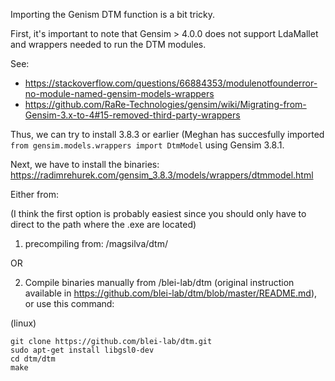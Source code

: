 Importing the Genism DTM function is a bit tricky. 

First, it's important to note that Gensim > 4.0.0 does not support LdaMallet and wrappers needed to run the DTM modules. 

See: 
* https://stackoverflow.com/questions/66884353/modulenotfounderror-no-module-named-gensim-models-wrappers 
* https://github.com/RaRe-Technologies/gensim/wiki/Migrating-from-Gensim-3.x-to-4#15-removed-third-party-wrappers

Thus, we can try to install 3.8.3 or earlier (Meghan has succesfully imported ```from gensim.models.wrappers import DtmModel``` using Gensim 3.8.1.

Next, we have to install the binaries:  https://radimrehurek.com/gensim_3.8.3/models/wrappers/dtmmodel.html

Either from: 

(I think the first option is probably easiest since you should only have to direct to the path where the .exe are located)
1. precompiling from: /magsilva/dtm/

OR 

2. Compile binaries manually from /blei-lab/dtm (original instruction available in https://github.com/blei-lab/dtm/blob/master/README.md), or use this command:

(linux)
```
git clone https://github.com/blei-lab/dtm.git
sudo apt-get install libgsl0-dev
cd dtm/dtm
make
```
